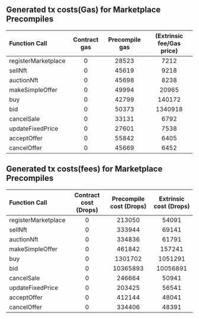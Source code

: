 ## Generated tx costs(Gas) for Marketplace Precompiles

| Function Call       | Contract gas | Precompile gas | (Extrinsic fee/Gas price) |
|:--------------------|:------------:|:--------------:|:-------------------------:|
| registerMarketplace |      0       |     28523      |           7212            |
| sellNft             |      0       |     45619      |           9218            |
| auctionNft          |      0       |     45698      |           8238            |
| makeSimpleOffer     |      0       |     49994      |           20965           |
| buy                 |      0       |     42799      |          140172           |
| bid                 |      0       |     50373      |          1340918          |
| cancelSale          |      0       |     33131      |           6792            |
| updateFixedPrice    |      0       |     27601      |           7538            |
| acceptOffer         |      0       |     55842      |           6405            |
| cancelOffer         |      0       |     45669      |           6452            |


## Generated tx costs(fees) for Marketplace Precompiles

| Function Call       | Contract cost (Drops) | Precompile cost (Drops) | Extrinsic cost (Drops) |
|:--------------------|:---------------------:|:-----------------------:|:----------------------:|
| registerMarketplace |           0           |         213050          |         54091          |
| sellNft             |           0           |         333944          |         69141          |
| auctionNft          |           0           |         334836          |         61791          |
| makeSimpleOffer     |           0           |         461842          |         157241         |
| buy                 |           0           |         1301702         |        1051291         |
| bid                 |           0           |        10365893         |        10056891        |
| cancelSale          |           0           |         246664          |         50941          |
| updateFixedPrice    |           0           |         203425          |         56541          |
| acceptOffer         |           0           |         412144          |         48041          |
| cancelOffer         |           0           |         334406          |         48391          |
